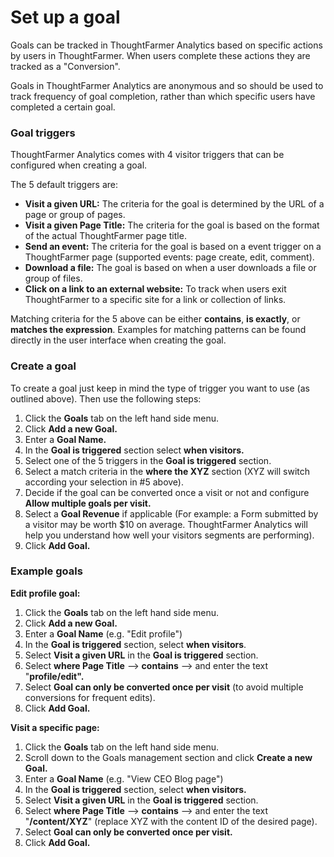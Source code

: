 # Set up a goal

Goals can be tracked in ThoughtFarmer Analytics based on specific actions by users in ThoughtFarmer. When users complete these actions they are tracked as a "Conversion".  
  
Goals in ThoughtFarmer Analytics are anonymous and so should be used to track frequency of goal completion, rather than which specific users have completed a certain goal.

### Goal triggers <a id="section1"></a>

ThoughtFarmer Analytics comes with 4 visitor triggers that can be configured when creating a goal.  
  
The 5 default triggers are:

* **Visit a given URL:** The criteria for the goal is determined by the URL of a page or group of pages.
* **Visit a given Page Title:** The criteria for the goal is based on the format of the actual ThoughtFarmer page title.
* **Send an event:** The criteria for the goal is based on a event trigger on a ThoughtFarmer page \(supported events: page create, edit, comment\).
* **Download a file:** The goal is based on when a user downloads a file or group of files.
* **Click on a link to an external website:** To track when users exit ThoughtFarmer to a specific site for a link or collection of links.

Matching criteria for the 5 above can be either **contains**, **is exactly**, or **matches the expression**. Examples for matching patterns can be found directly in the user interface when creating the goal.

### Create a goal <a id="section2"></a>

To create a goal just keep in mind the type of trigger you want to use \(as outlined above\). Then use the following steps:

1. Click the **Goals** tab on the left hand side menu.
2. Click **Add a new Goal.**
3. Enter a **Goal Name.**
4. In the **Goal is triggered** section select **when visitors.**
5. Select one of the 5 triggers in the **Goal is triggered** section.
6. Select a match criteria in the **where the XYZ** section \(XYZ will switch according your selection in \#5 above\).
7. Decide if the goal can be converted once a visit or not and configure **Allow multiple goals per visit.**
8. Select a **Goal Revenue** if applicable \(For example: a Form submitted by a visitor may be worth $10 on average. ThoughtFarmer Analytics will help you understand how well your visitors segments are performing\).
9. Click **Add Goal.**

### Example goals <a id="section3"></a>

**Edit profile goal:**

1. Click the **Goals** tab on the left hand side menu.
2. Click **Add a new Goal.**
3. Enter a **Goal Name** \(e.g. "Edit profile"\)
4. In the **Goal is triggered** section, select **when visitors**.
5. Select **Visit a given URL** in the **Goal is triggered** section.
6. Select **where Page Title** --&gt; **contains** --&gt; and enter the text "**profile/edit".**
7. Select **Goal can only be converted once per visit** \(to avoid multiple conversions for frequent edits\).
8. Click **Add Goal.**

**Visit a specific page:**

1. Click the **Goals** tab on the left hand side menu.
2. Scroll down to the Goals management section and click **Create a new Goal.**
3. Enter a **Goal Name** \(e.g. "View CEO Blog page"\)
4. In the **Goal is triggered** section, select **when visitors.**
5. Select **Visit a given URL** in the **Goal is triggered** section.
6. Select **where Page Title** --&gt; **contains** --&gt; and enter the text "**/content/XYZ**" \(replace XYZ with the content ID of the desired page\).
7. Select **Goal can only be converted once per visit.**
8. Click **Add Goal.**

